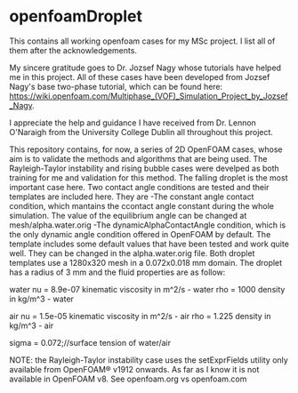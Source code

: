 # openfoamDroplet
This contains all working openfoam cases for my MSc project. I list all of them after the acknowledgements.


My sincere gratitude goes to Dr. Jozsef Nagy whose tutorials have helped me in this project.  All of these cases have been developed from Jozsef Nagy's base two-phase tutorial, which can be found here: https://wiki.openfoam.com/Multiphase_(VOF)_Simulation_Project_by_Jozsef_Nagy.

I appreciate the help and guidance I have received from Dr. Lennon O'Naraigh from the University College Dublin all throughout this project.


This repository contains, for now, a series of 2D OpenFOAM cases, whose aim is to validate the methods and algorithms that are being used. The Rayleigh-Taylor instability and rising bubble cases were develped as both training for me and validation for this method. The falling droplet is the most important case here. Two contact angle conditions are tested and their templates are included here. They are
-The constant angle contact condition, which mantains the ccontact angle constant during the whole simulation. The value of the equilibrium angle can be changed at mesh/alpha.water.orig
-The dynamicAlphaContactAngle condition, which is the only dynamic angle condition offered in OpenFOAM by default. The template includes some default values that have been tested and work quite well. They can be changed in the alpha.water.orig file.
Both droplet templates use a 1280x320 mesh in a 0.072x0.018 mm domain. The droplet has a radius of 3 mm and the fluid properties are as follow:

water
nu = 8.9e-07 kinematic viscosity in m^2/s - water
rho = 1000 density in kg/m^3 - water

air
    nu = 1.5e-05 kinematic viscosity in m^2/s - air
    rho = 1.225 density in kg/m^3 - air

sigma = 0.072;//surface tension of water/air

NOTE: the Rayleigh-Taylor instability case uses the setExprFields utility only available from OpenFOAM® v1912 onwards. As far as I know it is not available in OpenFOAM v8. See openfoam.org vs openfoam.com
